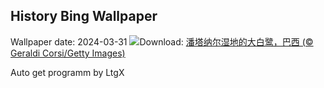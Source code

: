 ## History Bing Wallpaper
Wallpaper date: 2024-03-31
![](https://www.bing.com/th?id=OHR.ArdeAlba_ZH-CN6807697569_UHD.jpg&w=1000)Download: [潘塔纳尔湿地的大白鹭，巴西 (© Geraldi Corsi/Getty Images)](https://www.bing.com/th?id=OHR.ArdeAlba_ZH-CN6807697569_UHD.jpg)

Auto get programm by LtgX
